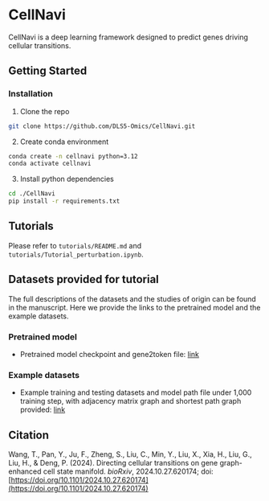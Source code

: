 # CellNavi

CellNavi is a deep learning framework designed to predict genes driving cellular transitions.

## Getting Started

### Installation

1. Clone the repo

```sh
git clone https://github.com/DLS5-Omics/CellNavi.git
```

2. Create conda environment

```sh
conda create -n cellnavi python=3.12
conda activate cellnavi
```

3. Install python dependencies

```sh
cd ./CellNavi
pip install -r requirements.txt
```

## Tutorials

Please refer to `tutorials/README.md` and `tutorials/Tutorial_perturbation.ipynb`. 

## Datasets provided for tutorial

The full descriptions of the datasets and the studies of origin can be found in the manuscript. Here we provide the links to the pretrained model and the example datasets.

### Pretrained model

- Pretrained model checkpoint and gene2token file: [link](https://www.dropbox.com/scl/fo/khjdwuvc9gczr97dl3o2i/AGEb-jDCWPqOMTzxIfFNGU8?rlkey=n8c7w54fqyty9sgrv47sdaphl&st=qj1drwjw&dl=0)


### Example datasets

- Example training and testing datasets and model path file under 1,000 training step, with adjacency matrix graph and shortest path graph provided: [link](https://www.dropbox.com/scl/fo/rq9klah7vqksn6e66dsae/AK3DJ2sxwL3MoWCOcQ9ZfFE?rlkey=1t4kz2vraif0ifu72c6gmo6xl&st=gpvwfw3j&dl=0)


## Citation

Wang, T., Pan, Y., Ju, F., Zheng, S., Liu, C., Min, Y., Liu, X., Xia, H., Liu, G., Liu, H., \& Deng, P. (2024). Directing cellular transitions on gene graph-enhanced cell state manifold. _bioRxiv_, 2024.10.27.620174; doi: [https://doi.org/10.1101/2024.10.27.620174](https://doi.org/10.1101/2024.10.27.620174)